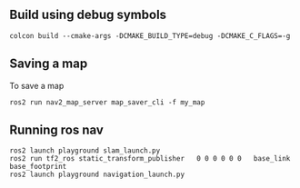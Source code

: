
## Build using debug symbols

```
colcon build --cmake-args -DCMAKE_BUILD_TYPE=debug -DCMAKE_C_FLAGS=-g
```

## Saving a map
To save a map
```
ros2 run nav2_map_server map_saver_cli -f my_map
```

## Running ros nav
```
ros2 launch playground slam_launch.py 
ros2 run tf2_ros static_transform_publisher   0 0 0 0 0 0   base_link base_footprint
ros2 launch playground navigation_launch.py
```
